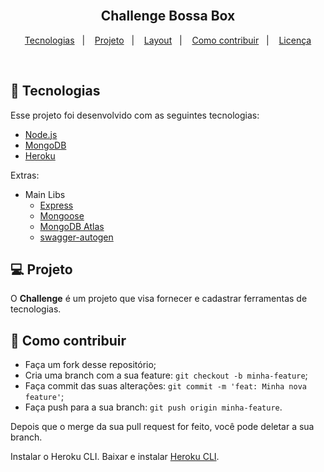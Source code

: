 <h2 align="center">
  <br/>
  Challenge Bossa Box
</h2>

<p align="center">
  <a href="#rocket-tecnologias">Tecnologias</a>&nbsp;&nbsp;&nbsp;|&nbsp;&nbsp;&nbsp;
  <a href="#-projeto">Projeto</a>&nbsp;&nbsp;&nbsp;|&nbsp;&nbsp;&nbsp;
  <a href="#-layout">Layout</a>&nbsp;&nbsp;&nbsp;|&nbsp;&nbsp;&nbsp;
  <a href="#-como-contribuir">Como contribuir</a>&nbsp;&nbsp;&nbsp;|&nbsp;&nbsp;&nbsp;
  <a href="#memo-licença">Licença</a>
</p>

<br>

## :rocket: Tecnologias

Esse projeto foi desenvolvido com as seguintes tecnologias:

- [Node.js](https://nodejs.org/en/)
- [MongoDB](https://www.mongodb.com/)
- [Heroku](https://www.heroku.com/)

Extras:

- Main Libs
  - [Express](https://expressjs.com/pt-br/)
  - [Mongoose](https://mongoosejs.com/)
  - [MongoDB Atlas](https://www.mongodb.com/cloud/atlas)
  - [swagger-autogen](https://npmjs.com/package/swagger-autogen)

## 💻 Projeto

O **Challenge** é um projeto que visa fornecer e cadastrar ferramentas de tecnologias.

## 🤔 Como contribuir

- Faça um fork desse repositório;
- Cria uma branch com a sua feature: `git checkout -b minha-feature`;
- Faça commit das suas alterações: `git commit -m 'feat: Minha nova feature'`;
- Faça push para a sua branch: `git push origin minha-feature`.

Depois que o merge da sua pull request for feito, você pode deletar a sua branch.

Instalar o Heroku CLI.
Baixar e instalar [Heroku CLI](https://devcenter.heroku.com/articles/heroku-command-line).
